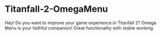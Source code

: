 # Titanfall-2-OmegaMenu
 Hey! Do you want to improve your game experience in Titanfall 2? Omega Menu is your faithful companion! Great functionality with stable working.
